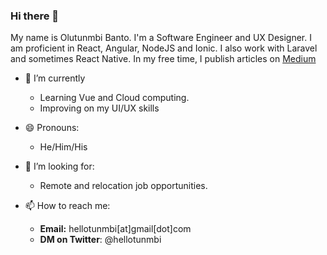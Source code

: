 ### Hi there 👋
My name is Olutunmbi Banto. I'm a Software Engineer and UX Designer. I am proficient in React, Angular, NodeJS and Ionic. I also work with Laravel and sometimes React Native. In my free time, I publish articles on [Medium](https://medium.com/@hellotunmbi)

- 🌱 I’m currently 
  - Learning Vue and Cloud computing. 
  - Improving on my UI/UX skills

- 😄 Pronouns: 
  - He/Him/His

- 🤔 I’m looking for:
  - Remote and relocation job opportunities.

- 📫 How to reach me:

  - **Email:** hellotunmbi[at]gmail[dot]com
  - **DM on Twitter**: @hellotunmbi

<!--
**hellotunmbi/hellotunmbi** is a ✨ _special_ ✨ repository because its `README.md` (this file) appears on your GitHub profile.

Here are some ideas to get you started:

- 🔭 I’m currently working on ...
- 🌱 I’m currently learning ...
- 👯 I’m looking to collaborate on ...
- 🤔 I’m looking for help with ...
- 💬 Ask me about ...
- 📫 How to reach me: ...
- 😄 Pronouns: ...
- ⚡ Fun fact: ...
-->

